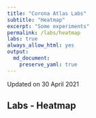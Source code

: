 ```yaml
---
title: "Corona Atlas Labs"
subtitle: "Heatmap"
excerpt: "Some experiments"
permalink: /labs/heatmap
labs: true
always_allow_html: yes
output: 
  md_document:
    preserve_yaml: true
---
```


<!-- Modify _R/labs file instead -->
<p class="text-right font-weight-bold">
Updated on 30 April 2021
</p>

Labs - Heatmap
--------------

<div id="leaflet" style="width:100%;height:75vh;" class="leaflet html-widget"></div>
<script type="application/json" data-for="leaflet">{"x":{"options":{"minZoom":1.5,"crs":{"crsClass":"L.CRS.EPSG3857","code":null,"proj4def":null,"projectedBounds":null,"options":{}}},"calls":[{"method":"setMaxBounds","args":[-80,-180,80,180]},{"method":"addProviderTiles","args":["CartoDB.DarkMatter",null,null,{"errorTileUrl":"","noWrap":false,"detectRetina":false}]},{"method":"addHeatmap","args":[[[-35.2021192846759,-65.1485054399454,4],[47.5890165076083,14.1431984022027,3],[42.5473014265013,1.58533451297367,4],[23.9277975587061,54.3527775784382,3],[33.8317921038523,66.0257668422884,3],[17.0773727975265,-61.8109112490644,1],[41.139984674174,20.065438009549,3],[40.2893260089297,44.9315425722216,4],[-12.3411053294081,17.5760276455363,3],[-25.5704444435864,134.362084683468,1],[40.3572893304129,47.66063595787,3],[44.1629307295626,17.7842142772999,4],[13.1714623060359,-59.5594592398395,1],[23.8336624737576,90.2746266220733,3],[50.6398697025022,4.66279647673302,3],[12.2716366552283,-1.74694181695664,3],[42.7551103013674,25.2409323997331,3],[26.0421716803312,50.5488462364088,4],[-3.37016289366586,29.8898305717586,3],[9.6430576947674,2.33915101322187,3],[4.48839530486336,114.605718749363,1],[-16.7124133305489,-64.6606899456599,4],[-10.7705880549393,-53.0863538133413,5],[36.6226717761636,103.895355849353,1],[24.4725522190694,-77.947850060958,3],[27.3860238911186,90.4519075789862,3],[-22.1868562799607,23.8128651054932,5],[53.5384732548576,28.0384856975402,3],[17.1978030385202,-88.7040227981866,3],[3.9117790108803,-73.0863161501847,4],[9.975464586761,-84.1801156495967,3],[21.6142102089251,-78.9545226272104,3],[15.0930157718786,-23.6375947651212,4],[35.0506026610657,33.2251953883769,4],[49.7356962248983,15.3307123155801,3],[5.70089287563159,12.7467225938184,3],[58.6760260400759,-99.3769072729874,3],[-2.87666035215874,23.6548459358616,3],[6.5755505863176,20.4862059324149,3],[-0.832819956934455,15.2423428528289,3],[46.7981248516004,8.22583632127277,3],[7.6272492749279,-5.55184634474576,3],[13.4481615536811,-15.4635909885353,3],[10.4351755406609,-10.9143178800241,3],[1.56595100293763,10.4586590426919,3],[15.6850372071443,-90.3480455000757,3],[-38.2528703993173,-71.4086984453378,4],[46.6195105992265,2.45856845335666,4],[45.1209411686261,16.416165215437,4],[18.9289545837098,-72.6627798549053,3],[47.1647019459901,19.4164384761779,4],[64.9765320822911,-18.5700983680706,1],[43.5272254632345,12.1614927957004,3],[18.1562774462994,-77.3105389184734,3],[31.2501599585707,36.7881522952131,4],[0.528609424868371,37.8625525202896,3],[41.4610639141383,74.5513879035261,3],[51.1018453672383,10.3928186042813,null],[11.7389709867468,42.5762619754947,3],[56.2238439763849,9.37128812339307,3],[15.4214182617025,-61.3520200391649,1],[18.8908878079692,-70.5008376723828,1],[28.152529418258,2.67465730682663,3],[-1.45294399111037,-78.3783560126896,4],[58.6809715185842,25.8311619056695,4],[26.5780907117225,29.7728926055733,4],[15.369196223989,38.8300044833041,3],[-0.620333843078375,11.7822429998037,3],[12.1197407596791,-61.681152753133,1],[42.1803285304353,43.5005465647154,3],[14.8161828598283,-86.612919937048,3],[39.4464568871859,22.6233731776356,3],[40.1465719083617,127.186119892626,3],[40.3897258830799,-3.55234928248739,2],[8.62507975316789,39.6340364626976,3],[64.4886206544986,26.2507962053128,2],[-17.8334197078598,177.9747371566,1],[6.8902518559511,158.237050047384,1],[7.96365596585339,-1.20634762217046,3],[12.0662725226463,-14.8878468056572,3],[4.79472869380556,-58.9743459597167,3],[22.3817251622044,114.132990674926,1],[9.58893781940502,8.0948618445247,3],[52.2771833278303,5.62259902807922,4],[28.2622525093763,83.9389370112341,3],[-0.529299165911259,166.934761927369,1],[-19.0535003787334,-169.860959792378,1],[17.3517175027039,-62.7826420245485,1],[12.7105200264254,104.917604488392,1],[1.86251664323396,-157.376651905606,1],[48.1623987650855,67.2865522644064,3],[18.4999336999337,103.770010064472,1],[33.9174359492092,35.8889427559421,4],[13.894144986731,-60.9691301588411,1],[47.1362856930959,9.5503634190267,3],[7.62654310868556,80.6985669878148,1],[-9.16988389367419,-74.3608685629587,4],[-0.191605757323356,114.018058489029,3],[53.1786737494891,-8.14310779859251,2],[31.3475495130773,34.9635380156869,1],[33.0476113200937,43.7731716023547,3],[12.8438457197481,-85.0432514318621,3],[22.3425169555975,79.4181914839274,5],[32.5699780356499,54.3013293914622,4],[-11.6633711067585,43.3567579629252,3],[35.9442369005198,136.767712776855,1],[36.4311191842896,127.84111498019,1],[29.3556631656385,47.6155472987991,4],[29.3978965873386,68.8091126155351,3],[52.124545617766,19.3990590023086,4],[6.45031874766357,-9.31308899438693,3],[-29.5774827680169,28.2571751964976,5],[55.3397217496921,23.904491585344,4],[49.7751212603235,6.09891546127588,3],[-6.61127714619986,144.248519418579,3],[35.8884992670076,14.4277813919169,3],[-20.281500740106,57.5758475726672,1],[0.459918415409883,73.1547311514838,3],[-13.2307938733512,34.3050955827784,5],[23.9399584670446,-102.527803104086,4],[3.60847959045255,114.710449584335,1],[-17.2662225957607,35.5530322895638,5],[15.9436929925332,121.42461598617,3],[31.9371880046932,35.2589295371827,4],[39.6745950811349,-7.96741419449026,2],[7.44293270739664,134.532849404329,1],[-23.2312173755209,-58.3933678860499,4],[25.2754233564513,51.1999989697074,4],[45.8389356088733,24.9831861281519,3],[44.2312994857262,20.7957369830546,4],[38.5231101958946,71.0346584209824,3],[-8.79905557177138,125.946136697002,3],[-22.142960025223,17.2220535988999,3],[-21.3249376058202,165.496784900182,1],[17.4136921493685,9.39689039266475,3],[-43.993057149608,170.461649955858,1],[20.5666285434862,56.0922848797053,4],[8.52718155699428,-80.1103620697539,3],[56.8532136267187,24.9271580644057,3],[27.0242308017488,18.0319905747843,3],[31.8409490094088,-6.2871680824139,3],[43.7380202385346,7.42374070654847,3],[47.1965666954997,28.4661841448633,3],[42.7851210240792,19.2482577548004,4],[-19.3892185383557,46.6987141121008,3],[5.61978734650987,168.108735067655,1],[41.6006772405598,21.707552630216,4],[17.3443838831138,-3.52356935963142,3],[21.1498907921325,96.4976324292701,1],[46.8393271652132,103.076828499865,4],[20.2587996772436,-10.3347352246283,3],[61.6715878805506,99.1366092075635,3],[-1.99352662684876,29.9281443631584,1],[24.1267323736817,44.546784937414,3],[-9.62413839945012,160.16426573801,1],[39.1102909277758,59.3960985634625,3],[34.1083679756019,9.57600955228779,4],[-21.1769245082963,-175.182135122145,1],[38.9890241793038,35.4464964824555,4],[10.417095191112,-61.30174177628,3],[-5.67438803049206,176.115526013485,1],[-6.26636726981605,34.800733630336,4],[49.0087217098159,31.3961831689057,4],[1.28206444173038,32.3960643169355,1],[-32.8020234546134,-56.0178485201856,4],[41.7593748724298,63.160662343482,3],[41.9046506957296,12.4485540923287,3],[13.254549678372,-61.1887129083572,1],[-4.65949461492214,55.4641483629836,4],[16.0184120263048,29.9599387114767,4],[62.8051317134413,16.7490883355393,4],[1.36357424408701,103.817907367349,1],[46.1242393399677,14.8258746621628,4],[53.996849082587,-2.5856392007459,2],[16.6377375940803,106.314459028754,1],[-15.2612682813299,166.891145193839,1],[-13.6174234764531,-172.446497105764,1],[39.5220373645985,-99.1232491207109,3],[-19.0025389457657,29.8648471926622,5],[7.12796936816274,-66.1580102178431,3],[48.7063387149775,19.4863592608847,3],[8.55734467039439,-11.7929378567989,3],[43.9372772603764,12.4587877018634,3],[14.3571011681849,-14.472154238662,3],[6.06327065600831,45.8689617551806,3],[4.13030648180662,-55.9092124687471,3],[7.28728218684031,30.323158832332,3],[0.241974619116458,6.60752482429229,3],[13.7313392686234,-88.8679538483707,3],[35.0127712176427,38.5093382871711,4],[-26.5591016501642,31.5043758401513,5],[15.3414221255307,18.6626615423874,3],[8.53530978753182,0.97776365887989,3],[15.1043805642839,101.008762583139,1],[15.9301795656099,47.5453019663196,3],[-29.0000431844288,25.0882067572617,5],[-13.4608694258361,27.7972738652513,5],[64.4130301430183,13.9706810294007,2],[42.5816191592841,20.889266773813,4]],null,null,{"minOpacity":0.05,"max":5,"radius":20,"blur":15}]},{"method":"addCircleMarkers","args":[[-35.2021192846759,47.5890165076083,42.5473014265013,23.9277975587061,33.8317921038523,17.0773727975265,41.139984674174,40.2893260089297,-12.3411053294081,-25.5704444435864,40.3572893304129,44.1629307295626,13.1714623060359,23.8336624737576,50.6398697025022,12.2716366552283,42.7551103013674,26.0421716803312,-3.37016289366586,9.6430576947674,4.48839530486336,-16.7124133305489,-10.7705880549393,36.6226717761636,24.4725522190694,27.3860238911186,-22.1868562799607,53.5384732548576,17.1978030385202,3.9117790108803,9.975464586761,21.6142102089251,15.0930157718786,35.0506026610657,49.7356962248983,5.70089287563159,58.6760260400759,-2.87666035215874,6.5755505863176,-0.832819956934455,46.7981248516004,7.6272492749279,13.4481615536811,10.4351755406609,1.56595100293763,15.6850372071443,-38.2528703993173,46.6195105992265,45.1209411686261,18.9289545837098,47.1647019459901,64.9765320822911,43.5272254632345,18.1562774462994,31.2501599585707,0.528609424868371,41.4610639141383,51.1018453672383,11.7389709867468,56.2238439763849,15.4214182617025,18.8908878079692,28.152529418258,-1.45294399111037,58.6809715185842,26.5780907117225,15.369196223989,-0.620333843078375,12.1197407596791,42.1803285304353,14.8161828598283,39.4464568871859,40.1465719083617,40.3897258830799,8.62507975316789,64.4886206544986,-17.8334197078598,6.8902518559511,7.96365596585339,12.0662725226463,4.79472869380556,22.3817251622044,9.58893781940502,52.2771833278303,28.2622525093763,-0.529299165911259,-19.0535003787334,17.3517175027039,12.7105200264254,1.86251664323396,48.1623987650855,18.4999336999337,33.9174359492092,13.894144986731,47.1362856930959,7.62654310868556,-9.16988389367419,-0.191605757323356,53.1786737494891,31.3475495130773,33.0476113200937,12.8438457197481,22.3425169555975,32.5699780356499,-11.6633711067585,35.9442369005198,36.4311191842896,29.3556631656385,29.3978965873386,52.124545617766,6.45031874766357,-29.5774827680169,55.3397217496921,49.7751212603235,-6.61127714619986,35.8884992670076,-20.281500740106,0.459918415409883,-13.2307938733512,23.9399584670446,3.60847959045255,-17.2662225957607,15.9436929925332,31.9371880046932,39.6745950811349,7.44293270739664,-23.2312173755209,25.2754233564513,45.8389356088733,44.2312994857262,38.5231101958946,-8.79905557177138,-22.142960025223,-21.3249376058202,17.4136921493685,-43.993057149608,20.5666285434862,8.52718155699428,56.8532136267187,27.0242308017488,31.8409490094088,43.7380202385346,47.1965666954997,42.7851210240792,-19.3892185383557,5.61978734650987,41.6006772405598,17.3443838831138,21.1498907921325,46.8393271652132,20.2587996772436,61.6715878805506,-1.99352662684876,24.1267323736817,-9.62413839945012,39.1102909277758,34.1083679756019,-21.1769245082963,38.9890241793038,10.417095191112,-5.67438803049206,-6.26636726981605,49.0087217098159,1.28206444173038,-32.8020234546134,41.7593748724298,41.9046506957296,13.254549678372,-4.65949461492214,16.0184120263048,62.8051317134413,1.36357424408701,46.1242393399677,53.996849082587,16.6377375940803,-15.2612682813299,-13.6174234764531,39.5220373645985,-19.0025389457657,7.12796936816274,48.7063387149775,8.55734467039439,43.9372772603764,14.3571011681849,6.06327065600831,4.13030648180662,7.28728218684031,0.241974619116458,13.7313392686234,35.0127712176427,-26.5591016501642,15.3414221255307,8.53530978753182,15.1043805642839,15.9301795656099,-29.0000431844288,-13.4608694258361,64.4130301430183,42.5816191592841],[-65.1485054399454,14.1431984022027,1.58533451297367,54.3527775784382,66.0257668422884,-61.8109112490644,20.065438009549,44.9315425722216,17.5760276455363,134.362084683468,47.66063595787,17.7842142772999,-59.5594592398395,90.2746266220733,4.66279647673302,-1.74694181695664,25.2409323997331,50.5488462364088,29.8898305717586,2.33915101322187,114.605718749363,-64.6606899456599,-53.0863538133413,103.895355849353,-77.947850060958,90.4519075789862,23.8128651054932,28.0384856975402,-88.7040227981866,-73.0863161501847,-84.1801156495967,-78.9545226272104,-23.6375947651212,33.2251953883769,15.3307123155801,12.7467225938184,-99.3769072729874,23.6548459358616,20.4862059324149,15.2423428528289,8.22583632127277,-5.55184634474576,-15.4635909885353,-10.9143178800241,10.4586590426919,-90.3480455000757,-71.4086984453378,2.45856845335666,16.416165215437,-72.6627798549053,19.4164384761779,-18.5700983680706,12.1614927957004,-77.3105389184734,36.7881522952131,37.8625525202896,74.5513879035261,10.3928186042813,42.5762619754947,9.37128812339307,-61.3520200391649,-70.5008376723828,2.67465730682663,-78.3783560126896,25.8311619056695,29.7728926055733,38.8300044833041,11.7822429998037,-61.681152753133,43.5005465647154,-86.612919937048,22.6233731776356,127.186119892626,-3.55234928248739,39.6340364626976,26.2507962053128,177.9747371566,158.237050047384,-1.20634762217046,-14.8878468056572,-58.9743459597167,114.132990674926,8.0948618445247,5.62259902807922,83.9389370112341,166.934761927369,-169.860959792378,-62.7826420245485,104.917604488392,-157.376651905606,67.2865522644064,103.770010064472,35.8889427559421,-60.9691301588411,9.5503634190267,80.6985669878148,-74.3608685629587,114.018058489029,-8.14310779859251,34.9635380156869,43.7731716023547,-85.0432514318621,79.4181914839274,54.3013293914622,43.3567579629252,136.767712776855,127.84111498019,47.6155472987991,68.8091126155351,19.3990590023086,-9.31308899438693,28.2571751964976,23.904491585344,6.09891546127588,144.248519418579,14.4277813919169,57.5758475726672,73.1547311514838,34.3050955827784,-102.527803104086,114.710449584335,35.5530322895638,121.42461598617,35.2589295371827,-7.96741419449026,134.532849404329,-58.3933678860499,51.1999989697074,24.9831861281519,20.7957369830546,71.0346584209824,125.946136697002,17.2220535988999,165.496784900182,9.39689039266475,170.461649955858,56.0922848797053,-80.1103620697539,24.9271580644057,18.0319905747843,-6.2871680824139,7.42374070654847,28.4661841448633,19.2482577548004,46.6987141121008,168.108735067655,21.707552630216,-3.52356935963142,96.4976324292701,103.076828499865,-10.3347352246283,99.1366092075635,29.9281443631584,44.546784937414,160.16426573801,59.3960985634625,9.57600955228779,-175.182135122145,35.4464964824555,-61.30174177628,176.115526013485,34.800733630336,31.3961831689057,32.3960643169355,-56.0178485201856,63.160662343482,12.4485540923287,-61.1887129083572,55.4641483629836,29.9599387114767,16.7490883355393,103.817907367349,14.8258746621628,-2.5856392007459,106.314459028754,166.891145193839,-172.446497105764,-99.1232491207109,29.8648471926622,-66.1580102178431,19.4863592608847,-11.7929378567989,12.4587877018634,-14.472154238662,45.8689617551806,-55.9092124687471,30.323158832332,6.60752482429229,-88.8679538483707,38.5093382871711,31.5043758401513,18.6626615423874,0.97776365887989,101.008762583139,47.5453019663196,25.0882067572617,27.7972738652513,13.9706810294007,20.889266773813],10,null,null,{"interactive":true,"className":"","stroke":false,"color":"#03F","weight":5,"opacity":0.5,"fill":true,"fillColor":null,"fillOpacity":0},null,null,["<strong>Argentina<\/strong><br />High incidence area<p class='infomap'><strong>More information<\/strong><br />Since 18 Apr 2021.<\/p>","<strong>Austria<\/strong><br />Risk area<p class='infomap'><strong>More information<\/strong><br />Since 01 Nov 2020.<\/p>","<strong>Andorra<\/strong><br />High incidence area<p class='infomap'><strong>More information<\/strong><br />Since 24 Jan 2021.<\/p>","<strong>United Arab Emirates<\/strong><br />Risk area<p class='infomap'><strong>More information<\/strong><br />Since 18 Apr 2021.<\/p>","<strong>Afghanistan<\/strong><br />Risk area<p class='infomap'><strong>More information<\/strong><br />Since 21 Feb 2021.<\/p>","<strong>Antigua and Barbuda<\/strong><br />Not risk area<p class='infomap'><strong>More information<\/strong><br />Since 24 Apr 2021.<\/p>","<strong>Albania<\/strong><br />Risk area<p class='infomap'><strong>More information<\/strong><br />Since 25 Apr 2021.<\/p>","<strong>Armenia<\/strong><br />High incidence area<p class='infomap'><strong>More information<\/strong><br />Since 11 Apr 2021.<\/p>","<strong>Angola<\/strong><br />Risk area<p class='infomap'><strong>More information<\/strong><br />Since 15 Jun 2020.<\/p>","<strong>Australia<\/strong><br />Not risk area","<strong>Azerbaijan<\/strong><br />Risk area<p class='infomap'><strong>More information<\/strong><br />Since 15 Jun 2020.<\/p>","<strong>Bosnia and Herzegovina<\/strong><br />High incidence area<p class='infomap'><strong>More information<\/strong><br />Since 24 Jan 2021.<\/p>","<strong>Barbados<\/strong><br />Not risk area","<strong>Bangladesh<\/strong><br />Risk area<p class='infomap'><strong>More information<\/strong><br />Since 15 Jun 2020.<\/p>","<strong>Belgium<\/strong><br />Risk area<p class='infomap'><strong>More information<\/strong><br />Since 30 Sep 2020.<\/p>","<strong>Burkina Faso<\/strong><br />Risk area<p class='infomap'><strong>More information<\/strong><br />Since 15 Jun 2020.<\/p>","<strong>Bulgaria<\/strong><br />Risk area<p class='infomap'><strong>More information<\/strong><br />Since 02 Mai 2021.<\/p>","<strong>Bahrain<\/strong><br />High incidence area<p class='infomap'><strong>More information<\/strong><br />Since 14 Feb 2021.<\/p>","<strong>Burundi<\/strong><br />Risk area<p class='infomap'><strong>More information<\/strong><br />Since 15 Jun 2020.<\/p>","<strong>Benin<\/strong><br />Risk area<p class='infomap'><strong>More information<\/strong><br />Since 15 Jun 2020.<\/p>","<strong>Brunei<\/strong><br />Not risk area","<strong>Bolivia<\/strong><br />High incidence area<p class='infomap'><strong>More information<\/strong><br />Since 24 Jan 2021.<\/p>","<strong>Brazil<\/strong><br />Variant of concern<p class='infomap'><strong>More information<\/strong><br />Since 19 Jan 2021.<\/p>","<strong>China<\/strong><br />Not risk area","<strong>Bahamas<\/strong><br />Risk area<p class='infomap'><strong>More information<\/strong><br />Since 25 Apr 2021.<\/p>","<strong>Bhutan<\/strong><br />Risk area<p class='infomap'><strong>More information<\/strong><br />Since 15 Jun 2020.<\/p>","<strong>Botswana<\/strong><br />Variant of concern<p class='infomap'><strong>More information<\/strong><br />Since 07 Feb 2021.<\/p>","<strong>Belarus<\/strong><br />Risk area<p class='infomap'><strong>More information<\/strong><br />Since 15 Jun 2020.<\/p>","<strong>Belize<\/strong><br />Risk area<p class='infomap'><strong>More information<\/strong><br />Since 15 Jun 2020.<\/p>","<strong>Colombia<\/strong><br />High incidence area<p class='infomap'><strong>More information<\/strong><br />Since 24 Jan 2021.<\/p>","<strong>Costa Rica<\/strong><br />Risk area<p class='infomap'><strong>More information<\/strong><br />Since 15 Jun 2020.<\/p>","<strong>Cuba<\/strong><br />Risk area<p class='infomap'><strong>More information<\/strong><br />Since 28 Feb 2021.<\/p>","<strong>Cape Verde<\/strong><br />High incidence area<p class='infomap'><strong>More information<\/strong><br />Since 25 Apr 2021.<\/p>","<strong>Cyprus<\/strong><br />High incidence area<p class='infomap'><strong>More information<\/strong><br />Since 21 Mär 2021.<\/p>","<strong>Czechia<\/strong><br />Risk area<p class='infomap'><strong>More information<\/strong><br />Since 02 Mai 2021.<\/p>","<strong>Cameroon<\/strong><br />Risk area<p class='infomap'><strong>More information<\/strong><br />Since 15 Jun 2020.<\/p>","<strong>Canada<\/strong><br />Risk area<p class='infomap'><strong>More information<\/strong><br />Since 15 Nov 2020.<\/p>","<strong>Democratic Republic of The Congo<\/strong><br />Risk area<p class='infomap'><strong>More information<\/strong><br />Since 15 Jun 2020.<\/p>","<strong>Central African Republic<\/strong><br />Risk area<p class='infomap'><strong>More information<\/strong><br />Since 15 Jun 2020.<\/p>","<strong>Congo<\/strong><br />Risk area<p class='infomap'><strong>More information<\/strong><br />Since 15 Jun 2020.<\/p>","<strong>Switzerland<\/strong><br />Risk area<p class='infomap'><strong>More information<\/strong><br />Since 24 Okt 2020.<\/p>","<strong>Cote D'Ivoire<\/strong><br />Risk area<p class='infomap'><strong>More information<\/strong><br />Since 15 Jun 2020.<\/p>","<strong>Gambia<\/strong><br />Risk area<p class='infomap'><strong>More information<\/strong><br />Since 15 Jun 2020.<\/p>","<strong>Guinea<\/strong><br />Risk area<p class='infomap'><strong>More information<\/strong><br />Since 15 Jun 2020.<\/p>","<strong>Equatorial Guinea<\/strong><br />Risk area<p class='infomap'><strong>More information<\/strong><br />Since 15 Jun 2020.<\/p>","<strong>Guatemala<\/strong><br />Risk area<p class='infomap'><strong>More information<\/strong><br />Since 15 Jun 2020.<\/p>","<strong>Chile<\/strong><br />High incidence area<p class='infomap'><strong>More information<\/strong><br />Since 03 Apr 2021.<\/p>","<strong>France<\/strong><br />High incidence area<p class='infomap'><strong>More information<\/strong><br />Since 28 Mär 2021.<\/p>","<strong>Croatia<\/strong><br />High incidence area<p class='infomap'><strong>More information<\/strong><br />Since 11 Apr 2021.<\/p>","<strong>Haiti<\/strong><br />Risk area<p class='infomap'><strong>More information<\/strong><br />Since 15 Jun 2020.<\/p>","<strong>Hungary<\/strong><br />High incidence area<p class='infomap'><strong>More information<\/strong><br />Since 07 Mär 2021.<\/p>","<strong>Iceland<\/strong><br />Not risk area","<strong>Italy<\/strong><br />Risk area<p class='infomap'><strong>More information<\/strong><br />Since 08 Nov 2020.<\/p>","<strong>Jamaica<\/strong><br />Risk area<p class='infomap'><strong>More information<\/strong><br />Since 15 Jun 2020.<\/p>","<strong>Jordan<\/strong><br />High incidence area<p class='infomap'><strong>More information<\/strong><br />Since 07 Mär 2021.<\/p>","<strong>Kenya<\/strong><br />Risk area<p class='infomap'><strong>More information<\/strong><br />Since 15 Jun 2020.<\/p>","<strong>Kyrgyzstan<\/strong><br />Risk area<p class='infomap'><strong>More information<\/strong><br />Since 15 Jun 2020.<\/p>","<strong>Germany<\/strong>","<strong>Djibouti<\/strong><br />Risk area<p class='infomap'><strong>More information<\/strong><br />Since 15 Jun 2020.<\/p>","<strong>Denmark<\/strong><br />Risk area<p class='infomap'><strong>More information<\/strong><br />Since 28 Mär 2021.<\/p>","<strong>Dominica<\/strong><br />Not risk area","<strong>Dominican Republic<\/strong><br />Not risk area<p class='infomap'><strong>More information<\/strong><br />Since 24 Apr 2021.<\/p>","<strong>Algeria<\/strong><br />Risk area<p class='infomap'><strong>More information<\/strong><br />Since 15 Jun 2020.<\/p>","<strong>Ecuador<\/strong><br />High incidence area<p class='infomap'><strong>More information<\/strong><br />Since 31 Jan 2021.<\/p>","<strong>Estonia<\/strong><br />High incidence area<p class='infomap'><strong>More information<\/strong><br />Since 24 Jan 2021.<\/p>","<strong>Egypt<\/strong><br />High incidence area<p class='infomap'><strong>More information<\/strong><br />Since 24 Jan 2021.<\/p>","<strong>Eritrea<\/strong><br />Risk area<p class='infomap'><strong>More information<\/strong><br />Since 15 Jun 2020.<\/p>","<strong>Gabon<\/strong><br />Risk area<p class='infomap'><strong>More information<\/strong><br />Since 15 Jun 2020.<\/p>","<strong>Grenada<\/strong><br />Not risk area","<strong>Georgia<\/strong><br />Risk area<p class='infomap'><strong>More information<\/strong><br />Since 07 Okt 2020.<\/p>","<strong>Honduras<\/strong><br />Risk area<p class='infomap'><strong>More information<\/strong><br />Since 15 Jun 2020.<\/p>","<strong>Greece<\/strong><br />Risk area<p class='infomap'><strong>More information<\/strong><br />Since 07 Mär 2021.<\/p>","<strong>North Korea<\/strong><br />Risk area<p class='infomap'><strong>More information<\/strong><br />Since 15 Jun 2020.<\/p>","<strong>Spain<\/strong><br />Risk area (partially)<p class='infomap'><strong>More information<\/strong><br />Since 21 Feb 2021. A different risk level may apply for the following regions: <ul><li>Galicia, since 21 Mär 2021<\/li><li>Valencia, since 14 Mär 2021<\/li><li>Murcia, since 14 Mär 2021<\/li><li>Balearic Islands, since 14 Mär 2021<\/li><li>Madrid<\/li><\/ul>More details in German or at <a href='https://www.rki.de/DE/Content/InfAZ/N/Neuartiges_Coronavirus/Risikogebiete_neu.html'>rki.de<\/a>.<\/p>","<strong>Ethiopia<\/strong><br />Risk area<p class='infomap'><strong>More information<\/strong><br />Since 15 Jun 2020.<\/p>","<strong>Finland<\/strong><br />Risk area (partially)<p class='infomap'><strong>More information<\/strong><br />Since 22 Nov 2020. A different risk level may apply for the following regions: <ul><li>Uusimaa, since 22 Nov 2020<\/li><li>Varsinais-Suomi, since 20 Dez 2020<\/li><li>Päijät-Häme, since 28 Mär 2021<\/li><\/ul>More details in German or at <a href='https://www.rki.de/DE/Content/InfAZ/N/Neuartiges_Coronavirus/Risikogebiete_neu.html'>rki.de<\/a>.<\/p>","<strong>Fiji<\/strong><br />Not risk area","<strong>Micronesia<\/strong><br />Not risk area","<strong>Ghana<\/strong><br />Risk area<p class='infomap'><strong>More information<\/strong><br />Since 15 Jun 2020.<\/p>","<strong>Guinea-Bissau<\/strong><br />Risk area<p class='infomap'><strong>More information<\/strong><br />Since 15 Jun 2020.<\/p>","<strong>Guyana<\/strong><br />Risk area<p class='infomap'><strong>More information<\/strong><br />Since 15 Jun 2020.<\/p>","<strong>Hong Kong<\/strong><br />Not risk area","<strong>Nigeria<\/strong><br />Risk area<p class='infomap'><strong>More information<\/strong><br />Since 15 Jun 2020.<\/p>","<strong>Netherlands<\/strong><br />High incidence area<p class='infomap'><strong>More information<\/strong><br />Since 06 Apr 2021.<\/p>","<strong>Nepal<\/strong><br />Risk area<p class='infomap'><strong>More information<\/strong><br />Since 15 Jun 2020.<\/p>","<strong>Nauru<\/strong><br />Not risk area","<strong>Niue<\/strong><br />Not risk area","<strong>Saint Kitts and Nevis<\/strong><br />Not risk area","<strong>Cambodia<\/strong><br />Not risk area","<strong>Kiribati<\/strong><br />Not risk area","<strong>Kazakhstan<\/strong><br />Risk area<p class='infomap'><strong>More information<\/strong><br />Since 15 Jun 2020.<\/p>","<strong>Laos<\/strong><br />Not risk area","<strong>Lebanon<\/strong><br />High incidence area<p class='infomap'><strong>More information<\/strong><br />Since 24 Jan 2021.<\/p>","<strong>Saint Lucia<\/strong><br />Not risk area<p class='infomap'><strong>More information<\/strong><br />Since 24 Apr 2021.<\/p>","<strong>Liechtenstein<\/strong><br />Risk area<p class='infomap'><strong>More information<\/strong><br />Since 24 Okt 2020.<\/p>","<strong>Sri Lanka<\/strong><br />Not risk area","<strong>Peru<\/strong><br />High incidence area<p class='infomap'><strong>More information<\/strong><br />Since 03 Apr 2021.<\/p>","<strong>Indonesia<\/strong><br />Risk area<p class='infomap'><strong>More information<\/strong><br />Since 15 Jun 2020.<\/p>","<strong>Ireland<\/strong><br />Risk area (partially)<p class='infomap'><strong>More information<\/strong><br />Since 21 Mär 2021. A different risk level may apply for the following regions: <ul><li>West, since 25 Apr 2021<\/li><li>South-East, since 18 Apr 2021<\/li><li>Mid-West, since 18 Apr 2021<\/li><li>South-West, since 03 Apr 2021<\/li><\/ul>More details in German or at <a href='https://www.rki.de/DE/Content/InfAZ/N/Neuartiges_Coronavirus/Risikogebiete_neu.html'>rki.de<\/a>.<\/p>","<strong>Israel<\/strong><br />Not risk area","<strong>Iraq<\/strong><br />Risk area<p class='infomap'><strong>More information<\/strong><br />Since 15 Jun 2020.<\/p>","<strong>Nicaragua<\/strong><br />Risk area<p class='infomap'><strong>More information<\/strong><br />Since 15 Jun 2020.<\/p>","<strong>India<\/strong><br />Variant of concern<p class='infomap'><strong>More information<\/strong><br />Since 26 Apr 2021.<\/p>","<strong>Iran<\/strong><br />High incidence area<p class='infomap'><strong>More information<\/strong><br />Since 24 Jan 2021.<\/p>","<strong>Comoros<\/strong><br />Risk area<p class='infomap'><strong>More information<\/strong><br />Since 15 Jun 2020.<\/p>","<strong>Japan<\/strong><br />Not risk area","<strong>South Korea<\/strong><br />Not risk area","<strong>Kuwait<\/strong><br />High incidence area<p class='infomap'><strong>More information<\/strong><br />Since 21 Mär 2021.<\/p>","<strong>Pakistan<\/strong><br />Risk area<p class='infomap'><strong>More information<\/strong><br />Since 15 Jun 2020.<\/p>","<strong>Poland<\/strong><br />High incidence area<p class='infomap'><strong>More information<\/strong><br />Since 21 Mär 2021.<\/p>","<strong>Liberia<\/strong><br />Risk area<p class='infomap'><strong>More information<\/strong><br />Since 15 Jun 2020.<\/p>","<strong>Lesotho<\/strong><br />Variant of concern<p class='infomap'><strong>More information<\/strong><br />Since 31 Jan 2021.<\/p>","<strong>Lithuania<\/strong><br />High incidence area<p class='infomap'><strong>More information<\/strong><br />Since 02 Mai 2021.<\/p>","<strong>Luxembourg<\/strong><br />Risk area<p class='infomap'><strong>More information<\/strong><br />Since 25 Sep 2020.<\/p>","<strong>Papua New Guinea<\/strong><br />Risk area<p class='infomap'><strong>More information<\/strong><br />Since 17 Jun 2020.<\/p>","<strong>Malta<\/strong><br />Risk area<p class='infomap'><strong>More information<\/strong><br />Since 11 Apr 2021.<\/p>","<strong>Mauritius<\/strong><br />Not risk area","<strong>Maldives<\/strong><br />Risk area<p class='infomap'><strong>More information<\/strong><br />Since 17 Jul 2020.<\/p>","<strong>Malawi<\/strong><br />Variant of concern<p class='infomap'><strong>More information<\/strong><br />Since 07 Feb 2021.<\/p>","<strong>Mexico<\/strong><br />High incidence area<p class='infomap'><strong>More information<\/strong><br />Since 24 Jan 2021.<\/p>","<strong>Malaysia<\/strong><br />Not risk area","<strong>Mozambique<\/strong><br />Variant of concern<p class='infomap'><strong>More information<\/strong><br />Since 07 Feb 2021.<\/p>","<strong>Philippines<\/strong><br />Risk area<p class='infomap'><strong>More information<\/strong><br />Since 15 Jun 2020.<\/p>","<strong>Palestine<\/strong><br />High incidence area<p class='infomap'><strong>More information<\/strong><br />Since 24 Jan 2021.<\/p>","<strong>Portugal<\/strong><br />Risk area (partially)<p class='infomap'><strong>More information<\/strong><br />Since 14 Mär 2021. A different risk level may apply for the following regions: <ul><li>Madeira, since 14 Mär 2021<\/li><li>Azores, since 18 Apr 2021<\/li><li>Algarve, since 18 Apr 2021<\/li><\/ul>More details in German or at <a href='https://www.rki.de/DE/Content/InfAZ/N/Neuartiges_Coronavirus/Risikogebiete_neu.html'>rki.de<\/a>.<\/p>","<strong>Palau<\/strong><br />Not risk area","<strong>Paraguay<\/strong><br />High incidence area<p class='infomap'><strong>More information<\/strong><br />Since 21 Mär 2021.<\/p>","<strong>Qatar<\/strong><br />High incidence area<p class='infomap'><strong>More information<\/strong><br />Since 25 Apr 2021.<\/p>","<strong>Romania<\/strong><br />Risk area<p class='infomap'><strong>More information<\/strong><br />Since 07 Okt 2020.<\/p>","<strong>Serbia<\/strong><br />High incidence area<p class='infomap'><strong>More information<\/strong><br />Since 24 Jan 2021.<\/p>","<strong>Tajikistan<\/strong><br />Risk area<p class='infomap'><strong>More information<\/strong><br />Since 15 Jun 2020.<\/p>","<strong>Timor-Leste<\/strong><br />Risk area<p class='infomap'><strong>More information<\/strong><br />Since 17 Jun 2020.<\/p>","<strong>Namibia<\/strong><br />Risk area<p class='infomap'><strong>More information<\/strong><br />Since 14 Feb 2021.<\/p>","<strong>New Caledonia<\/strong><br />Not risk area","<strong>Niger<\/strong><br />Risk area<p class='infomap'><strong>More information<\/strong><br />Since 15 Jun 2020.<\/p>","<strong>New Zealand<\/strong><br />Not risk area","<strong>Oman<\/strong><br />High incidence area<p class='infomap'><strong>More information<\/strong><br />Since 25 Apr 2021.<\/p>","<strong>Panama<\/strong><br />Risk area<p class='infomap'><strong>More information<\/strong><br />Since 28 Feb 2021.<\/p>","<strong>Latvia<\/strong><br />Risk area<p class='infomap'><strong>More information<\/strong><br />Since 11 Apr 2021.<\/p>","<strong>Libya<\/strong><br />Risk area<p class='infomap'><strong>More information<\/strong><br />Since 15 Jun 2020.<\/p>","<strong>Morocco<\/strong><br />Risk area<p class='infomap'><strong>More information<\/strong><br />Since 15 Jun 2020.<\/p>","<strong>Monaco<\/strong><br />Risk area<p class='infomap'><strong>More information<\/strong><br />Since 01 Nov 2020.<\/p>","<strong>Moldova<\/strong><br />Risk area<p class='infomap'><strong>More information<\/strong><br />Since 25 Apr 2021.<\/p>","<strong>Montenegro<\/strong><br />High incidence area<p class='infomap'><strong>More information<\/strong><br />Since 24 Jan 2021.<\/p>","<strong>Madagascar<\/strong><br />Risk area<p class='infomap'><strong>More information<\/strong><br />Since 15 Jun 2020.<\/p>","<strong>Marshall Islands<\/strong><br />Not risk area","<strong>North Macedonia<\/strong><br />High incidence area<p class='infomap'><strong>More information<\/strong><br />Since 24 Jan 2021.<\/p>","<strong>Mali<\/strong><br />Risk area<p class='infomap'><strong>More information<\/strong><br />Since 15 Jun 2020.<\/p>","<strong>Myanmar/Burma<\/strong><br />Not risk area","<strong>Mongolia<\/strong><br />High incidence area<p class='infomap'><strong>More information<\/strong><br />Since 02 Mai 2021.<\/p>","<strong>Mauritania<\/strong><br />Risk area<p class='infomap'><strong>More information<\/strong><br />Since 15 Jun 2020.<\/p>","<strong>Russian Federation<\/strong><br />Risk area<p class='infomap'><strong>More information<\/strong><br />Since 15 Jun 2020.<\/p>","<strong>Rwanda<\/strong><br />Not risk area","<strong>Saudi Arabia<\/strong><br />Risk area<p class='infomap'><strong>More information<\/strong><br />Since 15 Jun 2020.<\/p>","<strong>Solomon Islands<\/strong><br />Not risk area","<strong>Turkmenistan<\/strong><br />Risk area<p class='infomap'><strong>More information<\/strong><br />Since 17 Jun 2020.<\/p>","<strong>Tunisia<\/strong><br />High incidence area<p class='infomap'><strong>More information<\/strong><br />Since 25 Apr 2021.<\/p>","<strong>Tonga<\/strong><br />Not risk area","<strong>Turkey<\/strong><br />High incidence area<p class='infomap'><strong>More information<\/strong><br />Since 11 Apr 2021.<\/p>","<strong>Trinidad and Tobago<\/strong><br />Risk area<p class='infomap'><strong>More information<\/strong><br />Since 15 Jun 2020.<\/p>","<strong>Tuvalu<\/strong><br />Not risk area","<strong>United Republic of Tanzania<\/strong><br />High incidence area<p class='infomap'><strong>More information<\/strong><br />Since 14 Mär 2021.<\/p>","<strong>Ukraine<\/strong><br />High incidence area<p class='infomap'><strong>More information<\/strong><br />Since 11 Apr 2021.<\/p>","<strong>Uganda<\/strong><br />Not risk area","<strong>Uruguay<\/strong><br />High incidence area<p class='infomap'><strong>More information<\/strong><br />Since 21 Mär 2021.<\/p>","<strong>Uzbekistan<\/strong><br />Risk area<p class='infomap'><strong>More information<\/strong><br />Since 15 Jun 2020.<\/p>","<strong>Vatican City<\/strong><br />Risk area<p class='infomap'><strong>More information<\/strong><br />Since 01 Nov 2020.<\/p>","<strong>Saint Vincent and The Grenadines<\/strong><br />Not risk area","<strong>Seychelles<\/strong><br />High incidence area<p class='infomap'><strong>More information<\/strong><br />Since 14 Feb 2021.<\/p>","<strong>Sudan<\/strong><br />High incidence area<p class='infomap'><strong>More information<\/strong><br />Since 31 Jan 2021.<\/p>","<strong>Sweden<\/strong><br />High incidence area<p class='infomap'><strong>More information<\/strong><br />Since 07 Mär 2021.<\/p>","<strong>Singapore<\/strong><br />Not risk area","<strong>Slovenia<\/strong><br />High incidence area<p class='infomap'><strong>More information<\/strong><br />Since 24 Jan 2021.<\/p>","<strong>United Kingdom<\/strong><br />Risk area (partially)<p class='infomap'><strong>More information<\/strong><br />Since 21 Mär 2021. A different risk level may apply for the following regions: <ul><li>Bermuda, since 21 Mär 2021<\/li><li>Falkland Islands (Malvines), since 21 Mär 2021<\/li><li>Virgin Islands, British, since 21 Mär 2021<\/li><\/ul>More details in German or at <a href='https://www.rki.de/DE/Content/InfAZ/N/Neuartiges_Coronavirus/Risikogebiete_neu.html'>rki.de<\/a>.<\/p>","<strong>Vietnam<\/strong><br />Not risk area","<strong>Vanuatu<\/strong><br />Not risk area","<strong>Samoa<\/strong><br />Not risk area","<strong>United States<\/strong><br />Risk area<p class='infomap'><strong>More information<\/strong><br />Since 07 Mär 2021.<\/p>","<strong>Zimbabwe<\/strong><br />Variant of concern<p class='infomap'><strong>More information<\/strong><br />Since 07 Feb 2021.<\/p>","<strong>Venezuela<\/strong><br />Risk area<p class='infomap'><strong>More information<\/strong><br />Since 15 Jun 2020.<\/p>","<strong>Slovakia<\/strong><br />Risk area<p class='infomap'><strong>More information<\/strong><br />Since 11 Apr 2021.<\/p>","<strong>Sierra Leone<\/strong><br />Risk area<p class='infomap'><strong>More information<\/strong><br />Since 15 Jun 2020.<\/p>","<strong>San Marino<\/strong><br />Risk area<p class='infomap'><strong>More information<\/strong><br />Since 01 Nov 2020.<\/p>","<strong>Senegal<\/strong><br />Risk area<p class='infomap'><strong>More information<\/strong><br />Since 15 Jun 2020.<\/p>","<strong>Somalia<\/strong><br />Risk area<p class='infomap'><strong>More information<\/strong><br />Since 15 Jun 2020.<\/p>","<strong>Suriname<\/strong><br />Risk area<p class='infomap'><strong>More information<\/strong><br />Since 15 Jun 2020.<\/p>","<strong>South Sudan<\/strong><br />Risk area<p class='infomap'><strong>More information<\/strong><br />Since 15 Jun 2020.<\/p>","<strong>Sao Tome and Principe<\/strong><br />Risk area<p class='infomap'><strong>More information<\/strong><br />Since 16 Jun 2020.<\/p>","<strong>El Salvador<\/strong><br />Risk area<p class='infomap'><strong>More information<\/strong><br />Since 15 Jun 2020.<\/p>","<strong>Syria<\/strong><br />High incidence area<p class='infomap'><strong>More information<\/strong><br />Since 31 Jan 2021.<\/p>","<strong>Eswatini<\/strong><br />Variant of concern<p class='infomap'><strong>More information<\/strong><br />Since 31 Jan 2021.<\/p>","<strong>Chad<\/strong><br />Risk area<p class='infomap'><strong>More information<\/strong><br />Since 15 Jun 2020.<\/p>","<strong>Togo<\/strong><br />Risk area<p class='infomap'><strong>More information<\/strong><br />Since 15 Jun 2020.<\/p>","<strong>Thailand<\/strong><br />Not risk area","<strong>Yemen<\/strong><br />Risk area<p class='infomap'><strong>More information<\/strong><br />Since 15 Jun 2020.<\/p>","<strong>South Africa<\/strong><br />Variant of concern<p class='infomap'><strong>More information<\/strong><br />Since 13 Jan 2021.<\/p>","<strong>Zambia<\/strong><br />Variant of concern<p class='infomap'><strong>More information<\/strong><br />Since 07 Feb 2021.<\/p>","<strong>Norway<\/strong><br />Risk area (partially)<p class='infomap'><strong>More information<\/strong><br />Since 08 Nov 2020. A different risk level may apply for the following regions: <ul><li>Oslo, since 08 Nov 2020<\/li><li>Agder, since 02 Mai 2021<\/li><li>Viken, since 15 Nov 2020<\/li><li>Rogaland, since 28 Mär 2021<\/li><\/ul>More details in German or at <a href='https://www.rki.de/DE/Content/InfAZ/N/Neuartiges_Coronavirus/Risikogebiete_neu.html'>rki.de<\/a>.<\/p>","<strong>Kosovo<\/strong><br />High incidence area<p class='infomap'><strong>More information<\/strong><br />Since 24 Jan 2021.<\/p>"],null,null,{"interactive":false,"permanent":false,"direction":"auto","opacity":1,"offset":[0,0],"textsize":"10px","textOnly":false,"className":"","sticky":true},null]},{"method":"addEasyButton","args":[{"icon":"fa-globe","title":"","onClick":"function(btn, map){ map.setView([ 51.705533,11.8124408],4); }","position":"topleft"}]}],"limits":{"lat":[-43.993057149608,64.9765320822911],"lng":[-175.182135122145,177.9747371566]},"setView":[[51.705533,11.8124408],4,[]]},"evals":["calls.4.args.0.onClick"],"jsHooks":[]}</script>
